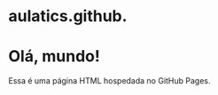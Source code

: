 # aulatics.github.
<!DOCTYPE html>
<html lang="pt-br">
<head>
  <meta charset="UTF-8">
  <meta name="viewport" content="width=device-width, initial-scale=1.0">
  <title>Minha Página no GitHub</title>
</head>
<body>
  <h1>Olá, mundo!</h1>
  <p>Essa é uma página HTML hospedada no GitHub Pages.</p>
</body>
</html>
